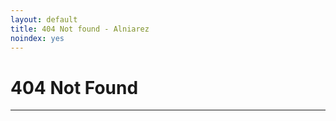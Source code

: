 ```yaml
---
layout: default
title: 404 Not found - Alniarez
noindex: yes
---
```

<!-- Main content -->
<div class="main-content">
	<div class="container">
		<h1>404 Not Found</h1>
		<p id='quote'></p>
        <hr>
	</div>
</div>
<script>
	/* Quotes shamelessly ripped off from http://moleman.awardspace.co.uk/ */
	var r_quote = new Array ();
	r_quote[0] = "My name is Hans. Drinking has ruined my life. I'm 31 years old!";
	r_quote[1] = "I think that I shall never see, My cataracts are blinding me";
	r_quote[2] = "The eating of an orange is a lot like a good marriage";
	r_quote[3] = "There is no escape from the fortress of the moles. Oh, except that";
	r_quote[4] = "No one's gay for Moleman";
	r_quote[5] = "I was saying boo-urns";
	r_quote[6] = "Hello, this is Moleman in the morning. Good Moleman to you";
	r_quote[7] = "F... L... Oh no I'm sorry, that's a C isn't it?";
	r_quote[8] = "But driving is my livelihood!";
	r_quote[9] = "A, G, Q, 7...";
	r_quote[10] = "Oh dear. Now you've done it!";
	r_quote[11] = "R, Q, J, question mark, smiley face...";
	r_quote[12] = "Did I do wrong?";
	r_quote[13] = "I don't know how to thank you for dinner";
	r_quote[14] = "This isn't my house";
	r_quote[15] = "Do you have anything by Robert Ludlum?";
	r_quote[16] = "You call that a knife? This is a knife";
	r_quote[17] = "Down I go";
	r_quote[18] = "Oh no, I just made my last payment!";
	r_quote[19] = "Mom, dad, I missed you";
	r_quote[20] = "Cowabunga dudes";
	r_quote[21] = "Well, you're certainly doing your job today Mr. Sun";
	r_quote[22] = "Oh rats";
	r_quote[23] = "If only this sugar were as sweet as you, sir";
	r_quote[24] = "I need the biggest seed bell you have. No, that's too big";
	r_quote[25] = "We paid for blood!";
	r_quote[26] = "Hans Moleman production presents: Man getting hit by football";
	r_quote[27] = "But he ate my last meal!";
	r_quote[28] = "Are you really allowed to execute people in a local jail?";
	r_quote[29] = "I didn't want to cause a fuss, but now that you mention it...";
	r_quote[30] = "Excuse me, I'd like to request $17 for a push-broom rebristling";
	r_quote[31] = "Oh no, my brains";
	r_quote[32] = "You took 4 minutes of my life and I want them back!";
	r_quote[33] = "Shh! Some people are trying to watch the movie";
	r_quote[34] = "Please hurry!";
	r_quote[35] = "Hello? Hello?";
	r_quote[36] = "Hey! What are you doing?";
	r_quote[37] = "Thank you, God. Now hand over the rest of it. Nice and easy. That's it";
	r_quote[38] = "Help me";
	r_quote[39] = "Would you care for some reading material?";
	r_quote[40] = "Oh dear...";
	r_quote[41] = "Didn't that movie used to have a war in it?";
	r_quote[42] = "I thought I'd made a friend";
	r_quote[43] = "So hungry";
	r_quote[44] = "That's what I've been trying to tell you";
	r_quote[45] = "Connie... Connie...";
	r_quote[46] = "No, Connie, over here. Help me...";
	r_quote[47] = "Please drive off me";
	r_quote[48] = "Not again!";
	var quote = r_quote[Math.floor(Math.random() * r_quote.length)];
	$("#quote").text(quote);
	setTheme("light-theme");
</script>